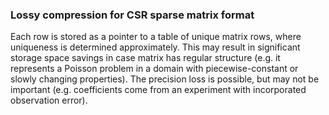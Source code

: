 ### Lossy compression for CSR sparse matrix format

Each row is stored as a pointer to a table of unique matrix rows, where
uniqueness is determined approximately.  This may result in significant storage
space savings in case matrix has regular structure (e.g. it represents a
Poisson problem in a domain with piecewise-constant or slowly changing
properties).  The precision loss is possible, but may not be important (e.g.
coefficients come from an experiment with incorporated observation error).
